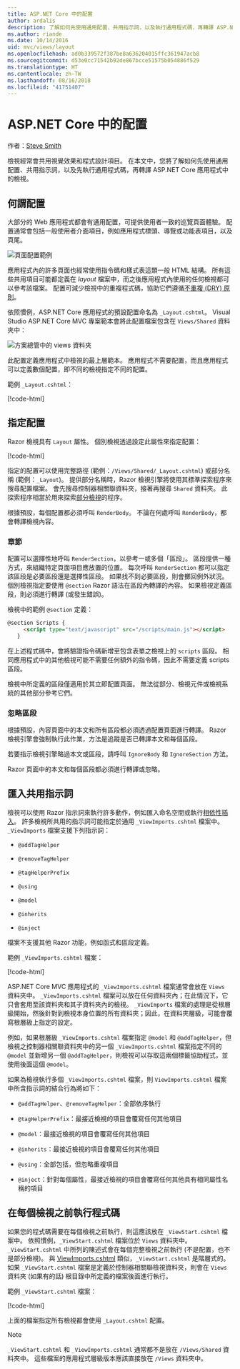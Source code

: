 ```yaml
---
title: ASP.NET Core 中的配置
author: ardalis
description: 了解如何先使用通用配置、共用指示詞，以及執行通用程式碼，再轉譯 ASP.NET 應用程式中的檢視。
ms.author: riande
ms.date: 10/14/2016
uid: mvc/views/layout
ms.openlocfilehash: ad0b339572f387be8a636204015ffc361947acb8
ms.sourcegitcommit: d53e0cc71542b92de867bcce51575b054886f529
ms.translationtype: HT
ms.contentlocale: zh-TW
ms.lasthandoff: 08/16/2018
ms.locfileid: "41751407"
---
```

# <a name="layout-in-aspnet-core"></a>ASP.NET Core 中的配置

作者：[Steve Smith](https://ardalis.com/)

檢視經常會共用視覺效果和程式設計項目。 在本文中，您將了解如何先使用通用配置、共用指示詞，以及先執行通用程式碼，再轉譯 ASP.NET Core 應用程式中的檢視。

## <a name="what-is-a-layout"></a>何謂配置

大部分的 Web 應用程式都會有通用配置，可提供使用者一致的巡覽頁面體驗。 配置通常會包括一般使用者介面項目，例如應用程式標頭、導覽或功能表項目，以及頁尾。

![頁面配置範例](layout/_static/page-layout.png)

應用程式內的許多頁面也經常使用指令碼和樣式表這類一般 HTML 結構。 所有這些共用項目可能都定義在 *layout* 檔案中，而之後應用程式內使用的任何檢視都可以參考該檔案。 配置可減少檢視中的重複程式碼，協助它們遵循[不重複 (DRY) 原則](http://deviq.com/don-t-repeat-yourself/)。

依照慣例，ASP.NET Core 應用程式的預設配置命名為 `_Layout.cshtml`。 Visual Studio ASP.NET Core MVC 專案範本會將此配置檔案包含在 `Views/Shared` 資料夾中：

![方案總管中的 views 資料夾](layout/_static/web-project-views.png)

此配置定義應用程式中檢視的最上層範本。 應用程式不需要配置，而且應用程式可以定義數個配置，即不同的檢視指定不同的配置。

範例 `_Layout.cshtml`：

[!code-html[](../../common/samples/WebApplication1/Views/Shared/_Layout.cshtml?highlight=42,66)]

## <a name="specifying-a-layout"></a>指定配置

Razor 檢視具有 `Layout` 屬性。 個別檢視透過設定此屬性來指定配置：

[!code-html[](../../common/samples/WebApplication1/Views/_ViewStart.cshtml?highlight=2)]

指定的配置可以使用完整路徑 (範例：`/Views/Shared/_Layout.cshtml`) 或部分名稱 (範例：`_Layout`)。 提供部分名稱時，Razor 檢視引擎將使用其標準探索程序來搜尋配置檔案。 會先搜尋控制器相關聯資料夾，接著再搜尋 `Shared` 資料夾。 此探索程序相當於用來探索[部分檢視](partial.md)的程序。

根據預設，每個配置都必須呼叫 `RenderBody`。 不論在何處呼叫 `RenderBody`，都會轉譯檢視內容。

<a name="layout-sections-label"></a>

### <a name="sections"></a>章節

配置可以選擇性地呼叫 `RenderSection`，以參考一或多個「區段」。 區段提供一種方式，來組織特定頁面項目應放置的位置。 每次呼叫 `RenderSection` 都可以指定該區段是必要區段還是選擇性區段。 如果找不到必要區段，則會擲回例外狀況。 個別檢視指定要使用 `@section` Razor 語法在區段內轉譯的內容。 如果檢視定義區段，則必須進行轉譯 (或發生錯誤)。

檢視中的範例 `@section` 定義：

```html
@section Scripts {
     <script type="text/javascript" src="/scripts/main.js"></script>
   }
   ```

在上述程式碼中，會將驗證指令碼新增至包含表單之檢視上的 `scripts` 區段。 相同應用程式中的其他檢視可能不需要任何額外的指令碼，因此不需要定義 scripts 區段。

檢視中所定義的區段僅適用於其立即配置頁面。 無法從部分、檢視元件或檢視系統的其他部分參考它們。

### <a name="ignoring-sections"></a>忽略區段

根據預設，內容頁面中的本文和所有區段都必須透過配置頁面進行轉譯。 Razor 檢視引擎會強制執行此作業，方法是追蹤是否已轉譯本文和每個區段。

若要指示檢視引擎略過本文或區段，請呼叫 `IgnoreBody` 和 `IgnoreSection` 方法。

Razor 頁面中的本文和每個區段都必須進行轉譯或忽略。

<a name="viewimports"></a>

## <a name="importing-shared-directives"></a>匯入共用指示詞

檢視可以使用 Razor 指示詞來執行許多動作，例如匯入命名空間或執行[相依性插入](dependency-injection.md)。 許多檢視所共用的指示詞可能指定於通用 `_ViewImports.cshtml` 檔案中。 `_ViewImports` 檔案支援下列指示詞：

* `@addTagHelper`

* `@removeTagHelper`

* `@tagHelperPrefix`

* `@using`

* `@model`

* `@inherits`

* `@inject`

檔案不支援其他 Razor 功能，例如函式和區段定義。

範例 `_ViewImports.cshtml` 檔案：

[!code-html[](../../common/samples/WebApplication1/Views/_ViewImports.cshtml)]

ASP.NET Core MVC 應用程式的 `_ViewImports.cshtml` 檔案通常會放在 `Views` 資料夾中。 `_ViewImports.cshtml` 檔案可以放在任何資料夾內；在此情況下，它只會套用至該資料夾和其子資料夾內的檢視。 `_ViewImports` 檔案的處理是從根層級開始，然後針對到檢視本身位置的所有資料夾；因此，在資料夾層級，可能會覆寫根層級上指定的設定。

例如，如果根層級 `_ViewImports.cshtml` 檔案指定 `@model` 和 `@addTagHelper`，但檢視之控制器相關聯資料夾中的另一個 `_ViewImports.cshtml` 檔案指定不同的 `@model` 並新增另一個 `@addTagHelper`，則檢視可以存取這兩個標籤協助程式，並使用後面這個 `@model`。

如果為檢視執行多個 `_ViewImports.cshtml` 檔案，則 `ViewImports.cshtml` 檔案中所含指示詞的結合行為將如下：

* `@addTagHelper`、`@removeTagHelper`：全部依序執行

* `@tagHelperPrefix`：最接近檢視的項目會覆寫任何其他項目

* `@model`：最接近檢視的項目會覆寫任何其他項目

* `@inherits`：最接近檢視的項目會覆寫任何其他項目

* `@using`：全部包括，但忽略重複項目

* `@inject`：針對每個屬性，最接近檢視的項目會覆寫任何其他具有相同屬性名稱的項目

<a name="viewstart"></a>

## <a name="running-code-before-each-view"></a>在每個檢視之前執行程式碼

如果您的程式碼需要在每個檢視之前執行，則這應該放在 `_ViewStart.cshtml` 檔案中。 依照慣例，`_ViewStart.cshtml` 檔案位於 `Views` 資料夾中。 `_ViewStart.cshtml` 中所列的陳述式會在每個完整檢視之前執行 (不是配置，也不是部分檢視)。 與 [ViewImports.cshtml](xref:mvc/views/layout#viewimports) 類似，`_ViewStart.cshtml` 是階層式的。 如果 `_ViewStart.cshtml` 檔案是定義於控制器相關聯檢視資料夾，則會在 `Views` 資料夾 (如果有的話) 根目錄中所定義的檔案後面進行執行。

範例 `_ViewStart.cshtml` 檔案：

[!code-html[](../../common/samples/WebApplication1/Views/_ViewStart.cshtml)]

上面的檔案指定所有檢視都會使用 `_Layout.cshtml` 配置。

> [!NOTE]
> `_ViewStart.cshtml` 和 `_ViewImports.cshtml` 通常都不是放在 `/Views/Shared` 資料夾中。 這些檔案的應用程式層級版本應該直接放在 `/Views` 資料夾中。
